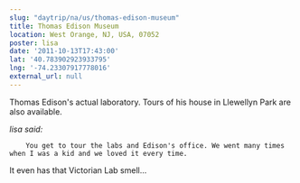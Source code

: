 ```yaml
---
slug: "daytrip/na/us/thomas-edison-museum"
title: Thomas Edison Museum
location: West Orange, NJ, USA, 07052
poster: lisa
date: '2011-10-13T17:43:00'
lat: '40.783902923933795'
lng: '-74.23307917778016'
external_url: null
---
```


Thomas Edison's actual laboratory.  Tours of his house in Llewellyn Park are also available.

<em>lisa said:</em>

        You get to tour the labs and Edison's office. We went many times when I was a kid and we loved it every time. 

It even has that Victorian Lab smell...
